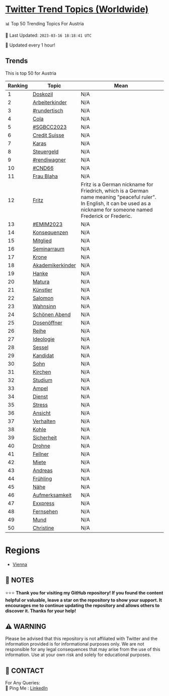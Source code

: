 [Twitter Trend Topics (Worldwide)](https://github.com/ErcinDedeoglu/Twitter-Trend-Topics)
==========


📊 Top 50 Trending Topics For Austria

📆 Last Updated: `2023-03-16 18:18:41 UTC`

🔧 Updated every 1 hour!


## Trends

This is top 50 for Austria

| Ranking | Topic | Mean |
| ------- | ------------ | ------------ |
| 1 | [Doskozil](http://twitter.com/search?q=Doskozil) | N/A |
| 2 | [Arbeiterkinder](http://twitter.com/search?q=Arbeiterkinder) | N/A |
| 3 | [#rundertisch](http://twitter.com/search?q=%23rundertisch) | N/A |
| 4 | [Cola](http://twitter.com/search?q=Cola) | N/A |
| 5 | [#SGBCC2023](http://twitter.com/search?q=%23SGBCC2023) | N/A |
| 6 | [Credit Suisse](http://twitter.com/search?q=Credit+Suisse) | N/A |
| 7 | [Karas](http://twitter.com/search?q=Karas) | N/A |
| 8 | [Steuergeld](http://twitter.com/search?q=Steuergeld) | N/A |
| 9 | [#rendiwagner](http://twitter.com/search?q=%23rendiwagner) | N/A |
| 10 | [#CND66](http://twitter.com/search?q=%23CND66) | N/A |
| 11 | [Frau Blaha](http://twitter.com/search?q=Frau+Blaha) | N/A |
| 12 | [Fritz](http://twitter.com/search?q=Fritz) | Fritz is a German nickname for Friedrich, which is a German name meaning "peaceful ruler". In English, it can be used as a nickname for someone named Frederick or Frederic. |
| 13 | [#EMIM2023](http://twitter.com/search?q=%23EMIM2023) | N/A |
| 14 | [Konsequenzen](http://twitter.com/search?q=Konsequenzen) | N/A |
| 15 | [Mitglied](http://twitter.com/search?q=Mitglied) | N/A |
| 16 | [Seminarraum](http://twitter.com/search?q=Seminarraum) | N/A |
| 17 | [Krone](http://twitter.com/search?q=Krone) | N/A |
| 18 | [Akademikerkinder](http://twitter.com/search?q=Akademikerkinder) | N/A |
| 19 | [Hanke](http://twitter.com/search?q=Hanke) | N/A |
| 20 | [Matura](http://twitter.com/search?q=Matura) | N/A |
| 21 | [Künstler](http://twitter.com/search?q=K%c3%bcnstler) | N/A |
| 22 | [Salomon](http://twitter.com/search?q=Salomon) | N/A |
| 23 | [Wahnsinn](http://twitter.com/search?q=Wahnsinn) | N/A |
| 24 | [Schönen Abend](http://twitter.com/search?q=Sch%c3%b6nen+Abend) | N/A |
| 25 | [Dosenöffner](http://twitter.com/search?q=Dosen%c3%b6ffner) | N/A |
| 26 | [Reihe](http://twitter.com/search?q=Reihe) | N/A |
| 27 | [Ideologie](http://twitter.com/search?q=Ideologie) | N/A |
| 28 | [Sessel](http://twitter.com/search?q=Sessel) | N/A |
| 29 | [Kandidat](http://twitter.com/search?q=Kandidat) | N/A |
| 30 | [Sohn](http://twitter.com/search?q=Sohn) | N/A |
| 31 | [Kirchen](http://twitter.com/search?q=Kirchen) | N/A |
| 32 | [Studium](http://twitter.com/search?q=Studium) | N/A |
| 33 | [Ampel](http://twitter.com/search?q=Ampel) | N/A |
| 34 | [Dienst](http://twitter.com/search?q=Dienst) | N/A |
| 35 | [Stress](http://twitter.com/search?q=Stress) | N/A |
| 36 | [Ansicht](http://twitter.com/search?q=Ansicht) | N/A |
| 37 | [Verhalten](http://twitter.com/search?q=Verhalten) | N/A |
| 38 | [Kohle](http://twitter.com/search?q=Kohle) | N/A |
| 39 | [Sicherheit](http://twitter.com/search?q=Sicherheit) | N/A |
| 40 | [Drohne](http://twitter.com/search?q=Drohne) | N/A |
| 41 | [Fellner](http://twitter.com/search?q=Fellner) | N/A |
| 42 | [Miete](http://twitter.com/search?q=Miete) | N/A |
| 43 | [Andreas](http://twitter.com/search?q=Andreas) | N/A |
| 44 | [Frühling](http://twitter.com/search?q=Fr%c3%bchling) | N/A |
| 45 | [Nähe](http://twitter.com/search?q=N%c3%a4he) | N/A |
| 46 | [Aufmerksamkeit](http://twitter.com/search?q=Aufmerksamkeit) | N/A |
| 47 | [Exxpress](http://twitter.com/search?q=Exxpress) | N/A |
| 48 | [Fernsehen](http://twitter.com/search?q=Fernsehen) | N/A |
| 49 | [Mund](http://twitter.com/search?q=Mund) | N/A |
| 50 | [Christine](http://twitter.com/search?q=Christine) | N/A |



# Regions

* [Vienna](</Austria/Vienna.md>)



## 📝 NOTES

⭐⭐⭐ **Thank you for visiting my GitHub repository! If you found the content helpful or valuable, leave a star on the repository to show your support. It encourages me to continue updating the repository and allows others to discover it. Thanks for your help!**


## ⚠️ WARNING

Please be advised that this repository is not affiliated with Twitter and the information provided is for informational purposes only. We are not responsible for any legal consequences that may arise from the use of this information. Use at your own risk and solely for educational purposes.


## 📨 CONTACT

 For Any Queries:  
            🏓 Ping Me : [LinkedIn](https://www.linkedin.com/in/ercindedeoglu/)
